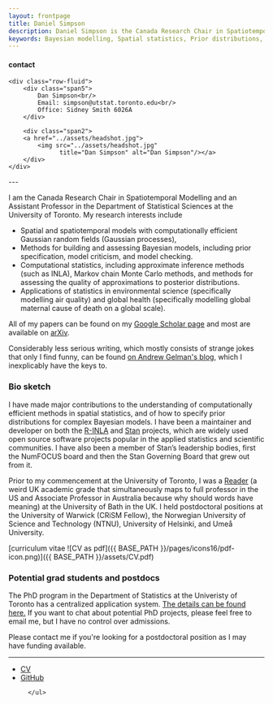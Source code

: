 ```yaml
---
layout: frontpage
title: Daniel Simpson
description: Daniel Simpson is the Canada Research Chair in Spatiotemporal Modelling  and an Assistant Professor in the Department of Statistical Sciences at the University of  Toronto.
keywords: Bayesian modelling, Spatial statistics, Prior distributions, Computational statistics, Applied Statistics
---
```


<div class="container">
<h4><a name="contact"></a>contact</h4>

    <div class="row-fluid">
        <div class="span5">
            Dan Simpson<br/>
            Email: simpson@utstat.toronto.edu<br/>
            Office: Sidney Smith 6026A
        </div>

        <div class="span2">
        <a href="../assets/headshot.jpg">
            <img src="../assets/headshot.jpg"
                  title="Dan Simpson" alt="Dan Simpson"/></a>
        </div>
    </div>
</div>
---

I am the Canada Research Chair in Spatiotemporal Modelling and an Assistant Professor in the Department of Statistical Sciences at the University of Toronto. My research interests include
- Spatial and spatiotemporal models with computationally efficient Gaussian random fields (Gaussian processes),
- Methods for building and assessing Bayesian models, including prior specification, model criticism, and model checking.
- Computational statistics, including approximate inference methods (such as INLA), Markov chain Monte Carlo methods, and methods for assessing the quality of approximations to posterior distributions.
- Applications of statistics in environmental science (specifically modelling air quality) and global health (specifically modelling global maternal cause of death on a global scale).

All of my papers can be found on my [Google Scholar page](https://scholar.google.co.uk/citations?user=oQIKmWUAAAAJ&hl=en) and most are available on [arXiv](https://arxiv.org/search/advanced?advanced=&terms-0-operator=AND&terms-0-term=Daniel+Simpson&terms-0-field=author&classification-physics_archives=all&classification-statistics=y&date-filter_by=all_dates&date-year=&date-from_date=&date-to_date=&size=50&order=-announced_date_first).

Considerably less serious writing, which mostly consists of strange jokes that only I find funny, can be found [on Andrew Gelman's blog](https://statmodeling.stat.columbia.edu/author/simpson/), which I inexplicably have the keys to.

### Bio sketch
I have made major contributions to the understanding of computationally efficient methods in spatial statistics, and of how to specify prior distributions for complex Bayesian models. I have been a maintainer and developer on both the [R-INLA](http://r-inla.org/) and [Stan](http://mc-stan.org/) projects, which are widely used open source software projects popular in the applied statistics and scientific communities. I have also been a member of Stan’s leadership bodies, first the NumFOCUS board and then the Stan Governing Board that grew out from it.

Prior to my commencement at the University of Toronto, I was a [Reader](https://en.wikipedia.org/wiki/Reader_(academic_rank)) (a weird UK academic grade that simultaneously maps to full professor in the US and Associate Professor in Australia because why should words have meaning) at the University of Bath in the UK. I held postdoctoral positions at the  University of Warwick (CRiSM Fellow), the Norwegian University of Science and Technology (NTNU), University of Helsinki, and Umeå University.

[curriculum vitae ![CV as pdf]({{ BASE_PATH }}/pages/icons16/pdf-icon.png)]({{ BASE_PATH }}/assets/CV.pdf)<br/>


### Potential grad students and postdocs
The PhD program in the Department of Statistics at the Univeristy of Toronto has a centralized application system. [The details can be found here.](https://www.statistics.utoronto.ca/graduate/phd-application-information) If you want to chat about potential PhD projects, please feel free to email me, but I have no control over admissions.

Please contact me if you're looking for a postdoctoral position as I may have funding available.

---




<div class="navbar">
  <div class="navbar-inner">
      <ul class="nav">
          <li><a href="{{ BASE_PATH }}/assets/CV.pdf">CV</a></li>
          <li><a href="https://github.com/dpsimpson">GitHub</a></li>

      </ul>
  </div>
</div>
